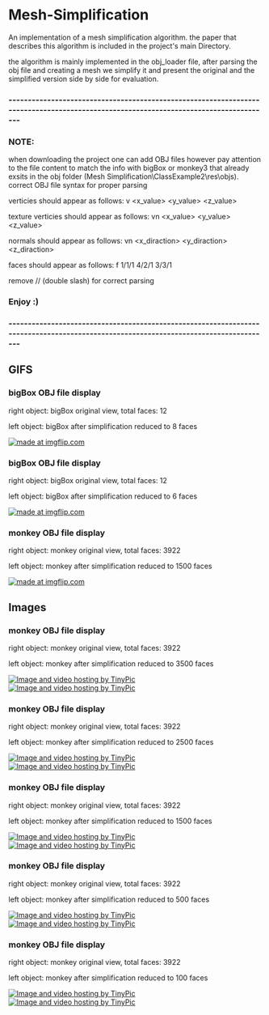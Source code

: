 
# Mesh-Simplification

An implementation of a mesh simplification algorithm. the paper that describes this algorithm is included in the project's main Directory.

the algorithm is mainly implemented in the obj_loader file, after parsing the obj file and creating a mesh we simplify it and present the original and the simplified version  side by side for evaluation.

### -------------------------------------------------------------------------------------------------------------------------------------
### NOTE:
when downloading the project one can add OBJ files however pay attention to the file content to match the info with bigBox or monkey3
that already exsits in the obj folder (Mesh Simplification\ClassExample2\res\objs).
correct OBJ file syntax for proper parsing

verticies should appear as follows:
v <x_value> <y_value> <z_value>

texture verticies should appear as follows:
vn <x_value> <y_value> <z_value>

normals should appear as follows:
vn <x_diraction> <y_diraction> <z_diraction>

faces should appear as follows:
f 1/1/1 4/2/1 3/3/1

remove // (double slash) for correct parsing

### Enjoy :)
### -------------------------------------------------------------------------------------------------------------------------------------

## GIFS      

### bigBox OBJ file display
right object: bigBox original view, total faces: 12

left object: bigBox after simplification reduced to 8 faces

<a href="https://imgflip.com/gif/2889ce"><img src="https://i.imgflip.com/2889ce.gif" title="made at imgflip.com"/></a>


### bigBox OBJ file display
right object: bigBox original view, total faces: 12

left object: bigBox after simplification reduced to 6 faces

<a href="https://imgflip.com/gif/28897z"><img src="https://i.imgflip.com/28897z.gif" title="made at imgflip.com"/></a>


### monkey OBJ file display
right object: monkey original view, total faces: 3922

left object: monkey after simplification reduced to 1500 faces

<a href="https://imgflip.com/gif/2889fb"><img src="https://i.imgflip.com/2889fb.gif" title="made at imgflip.com"/></a>


## Images     
### monkey OBJ file display
right object: monkey original view, total faces: 3922

left object: monkey after simplification reduced to 3500 faces

<a href="http://tinypic.com?ref=6gj50n" target="_blank"><img src="http://i67.tinypic.com/6gj50n.png" border="0" alt="Image and video hosting by TinyPic"></a>
<a href="http://tinypic.com?ref=16by97c" target="_blank"><img src="http://i66.tinypic.com/16by97c.png" border="0" alt="Image and video hosting by TinyPic"></a>


### monkey OBJ file display
right object: monkey original view, total faces: 3922

left object: monkey after simplification reduced to 2500 faces

<a href="http://tinypic.com?ref=214xsuw" target="_blank"><img src="http://i68.tinypic.com/214xsuw.png" border="0" alt="Image and video hosting by TinyPic"></a>
<a href="http://tinypic.com?ref=2w6ifsn" target="_blank"><img src="http://i66.tinypic.com/2w6ifsn.png" border="0" alt="Image and video hosting by TinyPic"></a>


### monkey OBJ file display
right object: monkey original view, total faces: 3922

left object: monkey after simplification reduced to 1500 faces

<a href="http://tinypic.com?ref=312fzi0" target="_blank"><img src="http://i65.tinypic.com/312fzi0.png" border="0" alt="Image and video hosting by TinyPic"></a>
<a href="http://tinypic.com?ref=2u8ymh4" target="_blank"><img src="http://i65.tinypic.com/2u8ymh4.png" border="0" alt="Image and video hosting by TinyPic"></a>

      
### monkey OBJ file display
right object: monkey original view, total faces: 3922

left object: monkey after simplification reduced to 500 faces			

<a href="http://tinypic.com?ref=2rw2874" target="_blank"><img src="http://i65.tinypic.com/2rw2874.png" border="0" alt="Image and video hosting by TinyPic"></a>
<a href="http://tinypic.com?ref=k024pk" target="_blank"><img src="http://i66.tinypic.com/k024pk.png" border="0" alt="Image and video hosting by TinyPic"></a>

      
### monkey OBJ file display
right object: monkey original view, total faces: 3922

left object: monkey after simplification reduced to 100 faces

<a href="http://tinypic.com?ref=1zzvno" target="_blank"><img src="http://i65.tinypic.com/1zzvno.png" border="0" alt="Image and video hosting by TinyPic"></a>
<a href="http://tinypic.com?ref=2zp5agy" target="_blank"><img src="http://i66.tinypic.com/2zp5agy.png" border="0" alt="Image and video hosting by TinyPic"></a>
